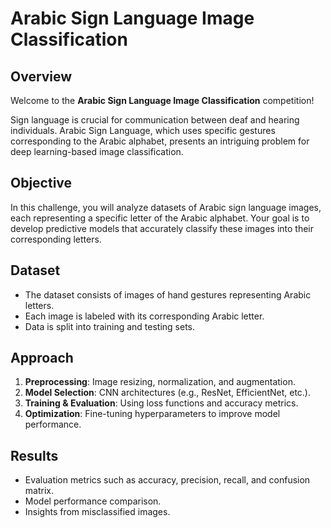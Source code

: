 # Arabic Sign Language Image Classification

## Overview
Welcome to the **Arabic Sign Language Image Classification** competition!

Sign language is crucial for communication between deaf and hearing individuals. Arabic Sign Language, which uses specific gestures corresponding to the Arabic alphabet, presents an intriguing problem for deep learning-based image classification.

## Objective
In this challenge, you will analyze datasets of Arabic sign language images, each representing a specific letter of the Arabic alphabet. Your goal is to develop predictive models that accurately classify these images into their corresponding letters.

## Dataset
- The dataset consists of images of hand gestures representing Arabic letters.
- Each image is labeled with its corresponding Arabic letter.
- Data is split into training and testing sets.

## Approach
1. **Preprocessing**: Image resizing, normalization, and augmentation.
2. **Model Selection**: CNN architectures (e.g., ResNet, EfficientNet, etc.).
3. **Training & Evaluation**: Using loss functions and accuracy metrics.
4. **Optimization**: Fine-tuning hyperparameters to improve model performance.



## Results
- Evaluation metrics such as accuracy, precision, recall, and confusion matrix.
- Model performance comparison.
- Insights from misclassified images.



